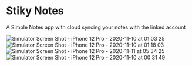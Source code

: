 # Stiky Notes

A Simple Notes app with cloud syncing your notes with the linked account

![Simulator Screen Shot - iPhone 12 Pro - 2020-11-10 at 01 03 25](https://user-images.githubusercontent.com/40358714/98748321-6ab72a00-23df-11eb-8e2d-4a7649f46f87.png)
![Simulator Screen Shot - iPhone 12 Pro - 2020-11-10 at 01 18 03](https://user-images.githubusercontent.com/40358714/98748419-a520c700-23df-11eb-88f4-30ee0274b5fb.png)
![Simulator Screen Shot - iPhone 12 Pro - 2020-11-11 at 05 34 25](https://user-images.githubusercontent.com/40358714/98748433-abaf3e80-23df-11eb-9171-5cc645e56318.png)
![Simulator Screen Shot - iPhone 12 Pro - 2020-11-10 at 00 31 49](https://user-images.githubusercontent.com/40358714/98748436-ad790200-23df-11eb-9cb1-937b4b84a160.png)
